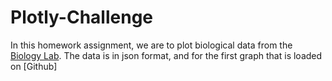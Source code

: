 # Plotly-Challenge

In this homework assignment, we are to plot biological data from the [Biology Lab](http://robdunnlab.com/projects/belly-button-biodiversity/). The data is in json format, and for the first graph that is loaded on [Github]